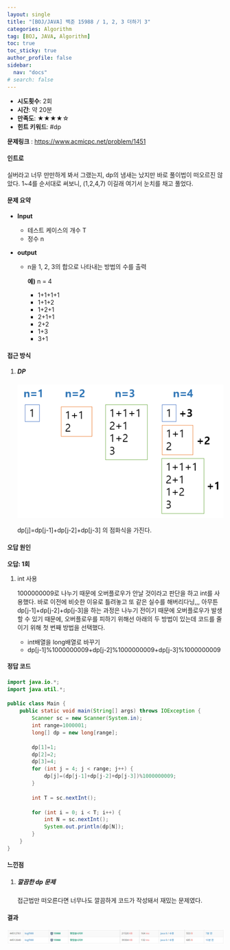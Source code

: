 ```yaml
---
layout: single
title: "[BOJ/JAVA] 백준 15988 / 1, 2, 3 더하기 3"
categories: Algorithm
tag: [BOJ, JAVA, Algorithm]
toc: true
toc_sticky: true
author_profile: false
sidebar:
  nav: "docs"
# search: false
---
```


<div class="notice--info">
    <ul>
        <li><b>시도횟수</b>: 2회</li>
        <li><b>시간</b>: 약 20분</li>
        <li><b>만족도</b>: ★★★★☆</li>
        <li><b>힌트 키워드</b>: #dp</li>
    </ul> 
</div>

**문제링크** : <https://www.acmicpc.net/problem/1451>

#### 인트로

 실버라고 너무 만만하게 봐서 그랬는지, dp의 냄새는 났지만 바로 풀이법이 떠오르진 않았다. 1~4를 순서대로 써보니, (1,2,4,7) 이길래 여기서 눈치를 채고 풀었다. 

#### 문제 요약

- **Input**

  - 테스트 케이스의 개수 T
  - 정수 n

- **output**
  - n을 1, 2, 3의 합으로 나타내는 방법의 수를 출력

    **예)** n = 4

    - 1+1+1+1
    - 1+1+2
    - 1+2+1
    - 2+1+1
    - 2+2
    - 1+3
    - 3+1

#### 접근 방식

1. ##### DP

   ![image-20220614010058161](/images/2021-06-14-BJ15988/image-20220614010058161.png)

   dp[j]=dp[j-1]+dp[j-2]+dp[j-3] 의 점화식을 가진다.

   

   

#### 오답 원인

**오답: 1회**

1. int 사용

   1000000009로 나누기 때문에 오버플로우가 안날 것이라고 판단을 하고 int를 사용했다. 바로 이전에 비슷한 이유로 틀려놓고 또 같은 실수를 해버리다닝,,, 아무튼 dp[j-1]+dp[j-2]+dp[j-3]을 하는 과정은 나누기 전이기 때문에 오버플로우가 발생할 수 있기 때문에, 오버플로우를 피하기 위해선 아래의 두 방법이 있는데 코드를 줄이기 위해 첫 번째 방법을 선택했다.

   - int배열을 long배열로 바꾸기
   - dp[j-1]%1000000009+dp[j-2]%1000000009+dp[j-3]%1000000009

   

#### 정답 코드

```java
import java.io.*;
import java.util.*;

public class Main {
    public static void main(String[] args) throws IOException {
        Scanner sc = new Scanner(System.in);
        int range=1000001;
        long[] dp = new long[range];

        dp[1]=1;
        dp[2]=2;
        dp[3]=4;
        for (int j = 4; j < range; j++) {
            dp[j]=(dp[j-1]+dp[j-2]+dp[j-3])%1000000009;
        }

        int T = sc.nextInt();

        for (int i = 0; i < T; i++) {
            int N = sc.nextInt();
            System.out.println(dp[N]);
        }
    }
}
```

#### 느낀점

1. ##### 깔끔한 dp 문제

   접근법만 떠오른다면 너무나도 깔끔하게 코드가 작성돼서 재밌는 문제였다.


#### 결과

![image-20220614002014554](/images/2021-06-14-BJ15988/image-20220614002014554.png)
